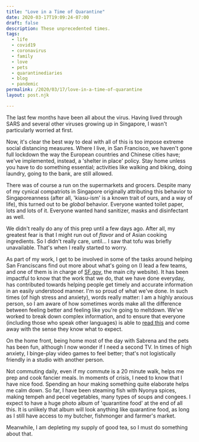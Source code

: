 ```yaml
---
title: "Love in a Time of Quarantine"
date: 2020-03-17T19:09:24-07:00
draft: false
description: These unprecedented times. 
tags: 
  - life
  - covid19
  - coronavirus
  - family
  - love
  - pets
  - quarantinediaries
  - blog
  - pandemic
permalink: /2020/03/17/love-in-a-time-of-quarantine
layout: post.njk

---
```

The last few months have been all about the virus. Having lived through SARS and several other viruses growing up in Singapore, I wasn't particularly worried at first.

Now, it's clear the best way to deal with all of this is too impose extreme social distancing measures. Where I live, in San Francisco, we haven't gone full lockdown the way the European countries and Chinese cities have; we've implemented, instead, a 'shelter in place' policy. Stay home unless you have to do something essential; activities like walking and biking, doing laundry, going to the bank, are still allowed.

There was of course a run on the supermarkets and grocers. Despite many of my cynical compatriots in Singapore originally attributing this behavior to Singaporeanness (after all, 'kiasu-ism' is a known trait of ours, and a way of life), this turned out to be *global* behavior. Everyone wanted toilet paper, lots and lots of it. Everyone wanted hand sanitizer, masks and disinfectant as well.

We didn't really do any of this prep until a few days ago. After all, my greatest fear is that I might run out of *flavor* and of Asian cooking ingredients. So I didn't really care, until... I saw that tofu was briefly unavailable. That's when I really started to worry.

As part of my work, I get to be involved in some of the tasks around helping San Franciscans find out more about what's going on (I lead a few teams, and one of them is in charge of [SF.gov](https://sf.gov), the main city website). It has been impactful to know that the work that we do, that we have done everyday, has contributed towards helping people get timely and accurate information in an easily understood manner. I'm so proud of what we've done. In such times (of high stress and anxiety), words really matter: I am a highly anxious person, so I am aware of how sometimes words make all the difference between feeling better and feeling like you're going to meltdown. We've worked to break down complex information, and to ensure that everyone (including those who speak other languages) is able to [read this](https://sf.gov/stay-home-except-essential-needs) and come away with the sense they know what to expect.

On the home front, being home most of the day with Sabrena and the pets has been fun, although I now wonder if I need a second TV. In times of high anxiety, I binge-play video games to feel better; that's not logistically friendly in a studio with another person. 

Not commuting daily, even if my commute is a 20 minute walk, helps me prep and cook fancier meals. In moments of crisis, I need to know that I have nice food. Spending an hour making something quite elaborate helps me calm down. So far, I have been steaming fish with Nyonya spices, making tempeh and pecel vegetables, many types of soups and congees. I expect to have a huge photo album of 'quarantine food' at the end of all this. It is unlikely that album will look anything like quarantine food, as long as I still have access to my butcher, fishmonger and farmer's market.

Meanwhile, I am depleting my supply of good tea, so I must do something about that.
